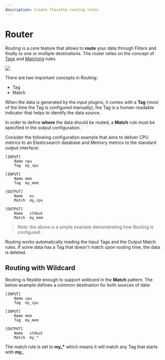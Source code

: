 ```yaml
---
description: Create flexible routing rules
---
```


# Router

Routing is a core feature that allows to **route** your data through Filters and finally to one or multiple destinations. The router relies on the concept of [Tags](../key-concepts.md) and [Matching](../key-concepts.md) rules

![](<../../.gitbook/assets/logging\_pipeline\_routing (1) (1) (2) (2) (2) (2) (2) (2) (2) (1) (2) (1).png>)

There are two important concepts in Routing:

* Tag
* Match

When the data is generated by the input plugins, it comes with a **Tag** (most of the time the Tag is configured manually), the Tag is a human-readable indicator that helps to identify the data source.

In order to define **where** the data should be routed, a **Match** rule must be specified in the output configuration.

Consider the following configuration example that aims to deliver CPU metrics to an Elasticsearch database and Memory metrics to the standard output interface:

```
[INPUT]
    Name cpu
    Tag  my_cpu

[INPUT]
    Name mem
    Tag  my_mem

[OUTPUT]
    Name   es
    Match  my_cpu

[OUTPUT]
    Name   stdout
    Match  my_mem
```

> Note: the above is a simple example demonstrating how Routing is configured.

Routing works automatically reading the Input Tags and the Output Match rules. If some data has a Tag that doesn't match upon routing time, the data is deleted.

## Routing with Wildcard

Routing is flexible enough to support _wildcard_ in the **Match** pattern. The below example defines a common destination for both sources of data:

```
[INPUT]
    Name cpu
    Tag  my_cpu

[INPUT]
    Name mem
    Tag  my_mem

[OUTPUT]
    Name   stdout
    Match  my_*
```

The match rule is set to **my\_\*** which means it will match any Tag that starts with **my\_**.

